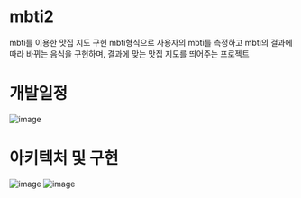 # mbti2
mbti를 이용한 맛집 지도 구현
mbti형식으로 사용자의 mbti를 측정하고 mbti의 결과에 따라 바뀌는 음식을 구현하며, 결과에 맞는 맛집 지도를 띄어주는 프로젝트

# 개발일정
![image](https://github.com/Wonjieu/mbti2/assets/102888661/e2133734-2ba3-44b8-ab83-21eedd262d72)

# 아키텍처 및 구현
![image](https://github.com/Wonjieu/mbti2/assets/102888661/e7c43587-d95b-4428-b012-3173c64e5999)
![image](https://github.com/Wonjieu/mbti2/assets/102888661/a8f60f4c-d308-4f6d-8ab4-f1e61639cb78)
